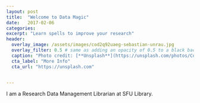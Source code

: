 ```yaml
---
layout: post
title:  "Welcome to Data Magic"
date:   2017-02-06
categories:
excerpt: "Learn spells to improve your research"
header:
  overlay_image: /assets/images/cod2q92uaeg-sebastian-unrau.jpg
  overlay_filter: 0.5 # same as adding an opacity of 0.5 to a black background
  caption: "Photo credit: [**Unsplash**](https://unsplash.com/photos/CoD2Q92UaEg)"
  cta_label: "More Info"
  cta_url: "https://unsplash.com"


---
```


I am a Research Data Management Librarian at SFU Library.
